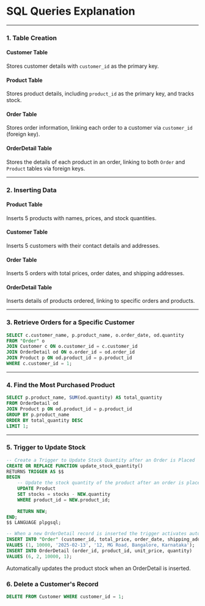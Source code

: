 # SQL Queries Explanation

---

### 1. Table Creation

#### Customer Table

Stores customer details with `customer_id` as the primary key.

#### Product Table

Stores product details, including `product_id` as the primary key, and tracks stock.

#### Order Table

Stores order information, linking each order to a customer via `customer_id` (foreign key).

#### OrderDetail Table

Stores the details of each product in an order, linking to both `Order` and `Product` tables via foreign keys.

---

### 2. Inserting Data

#### Product Table

Inserts 5 products with names, prices, and stock quantities.

#### Customer Table

Inserts 5 customers with their contact details and addresses.

#### Order Table

Inserts 5 orders with total prices, order dates, and shipping addresses.

#### OrderDetail Table

Inserts details of products ordered, linking to specific orders and products.

---

### 3. Retrieve Orders for a Specific Customer

```sql
SELECT c.customer_name, p.product_name, o.order_date, od.quantity
FROM "Order" o
JOIN Customer c ON o.customer_id = c.customer_id
JOIN OrderDetail od ON o.order_id = od.order_id
JOIN Product p ON od.product_id = p.product_id
WHERE c.customer_id = 1;
```

---

### 4. Find the Most Purchased Product

```sql
SELECT p.product_name, SUM(od.quantity) AS total_quantity
FROM OrderDetail od
JOIN Product p ON od.product_id = p.product_id
GROUP BY p.product_name
ORDER BY total_quantity DESC
LIMIT 1;
```

---

### 5. Trigger to Update Stock

```sql
-- Create a Trigger to Update Stock Quantity after an Order is Placed
CREATE OR REPLACE FUNCTION update_stock_quantity() 
RETURNS TRIGGER AS $$
BEGIN
    -- Update the stock quantity of the product after an order is placed
    UPDATE Product
    SET stocks = stocks - NEW.quantity
    WHERE product_id = NEW.product_id;
    
    RETURN NEW;
END;
$$ LANGUAGE plpgsql;

-- When a new OrderDetail record is inserted the trigger activates automatically the insertion
INSERT INTO "Order" (customer_id, total_price, order_date, shipping_address)
VALUES (1, 10000, '2025-02-13', '12, MG Road, Bangalore, Karnataka');
INSERT INTO OrderDetail (order_id, product_id, unit_price, quantity)
VALUES (6, 2, 10000, 1);

```

Automatically updates the product stock when an OrderDetail is inserted.

### 6. Delete a Customer's Record

```sql
DELETE FROM Customer WHERE customer_id = 1;

```

